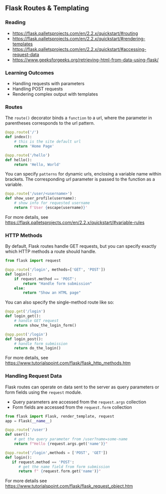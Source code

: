 ## Flask Routes & Templating


### Reading

- https://flask.palletsprojects.com/en/2.2.x/quickstart/#routing
- https://flask.palletsprojects.com/en/2.2.x/quickstart/#rendering-templates
- https://flask.palletsprojects.com/en/2.2.x/quickstart/#accessing-request-data
- https://www.geeksforgeeks.org/retrieving-html-from-data-using-flask/

### Learning Outcomes

- Handling requests with parameters
- Handling POST requests
- Rendering complex output with templates

### Routes

The `route()` decorator binds a `function` to a url, where the parameter in parentheses corresponds to the url pattern.

```python
@app.route('/')
def index():
    # this is the site default url
    return 'Home Page'

@app.route('/hello')
def hello():
    return 'Hello, World'
```

You can specify `patterns` for dynamic urls, enclosing a variable name within brackets. The corresponding url parameter is passed to the function as a variable.

```python
@app.route('/user/<username>')
def show_user_profile(username):
    # show info for requested username
    return f'User {escape(username)}'
```

For more details, see https://flask.palletsprojects.com/en/2.2.x/quickstart/#variable-rules


### HTTP Methods

By default, Flask routes handle GET requests, but you can specify exactly which HTTP methods a route should handle.

```python
from flask import request

@app.route('/login', methods=['GET', 'POST'])
def login():
    if request.method == 'POST':
        return "Handle form submission"
    else:
        return "Show an HTML page"
```

You can also specify the single-method route like so:

```python
@app.get('/login')
def login_get():
    # handle GET request
    return show_the_login_form()

@app.post('/login')
def login_post():
    # handle form submission
    return do_the_login()
```

For more details, see https://www.tutorialspoint.com/flask/flask_http_methods.htm

### Handling Request Data

Flask routes can operate on data sent to the server as query parameters or form fields using the `request` module.

- Query parameters are accessed from the `request.args` collection
- Form fields are accessed from the `request.form` collection

```python
from flask import Flask, render_template, request
app = Flask(__name__)

@app.route('/user')
def user():
    # get the query parameter from /user?name=some-name
    return f"Hello {request.args.get('name')}"

@app.route('/login',methods = ['POST', 'GET'])
def login():
   if request.method == 'POST':
      # get the name field from form submission
      return f" {request.form.get('name')}"

```

For more details see https://www.tutorialspoint.com/flask/flask_request_object.htm